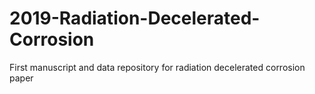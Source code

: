# 2019-Radiation-Decelerated-Corrosion
First manuscript and data repository for radiation decelerated corrosion paper
